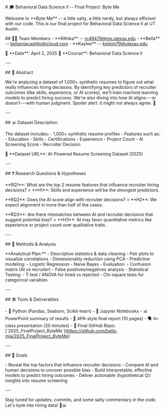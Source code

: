 \# 🎓 Behavioral Data Science II -- Final Project: Byte Me

Welcome to \*\*Byte Me\*\* -- a little salty, a little nerdy, but always
efficient with our code. This is our final project for Behavioral Data
Science II at UT Austin.

\## 👩‍💻 Team Members - \*\*Rithika\*\* -- rc49479@my.utexas.edu  -
\*\*Bella\*\* -- bellamiacastillo@icloud.com  - \*\*Kaylee\*\* --
kmkim79@utexas.edu

📅 \*\*Date\*\*: April 2, 2025 📍 \*\*Course\*\*: Behavioral Data
Science II

\-\--

\## 🧠 Abstract

We're analyzing a dataset of 1,000+ synthetic resumes to figure out what
really influences hiring decisions. By identifying key predictors of
recruiter outcomes (like skills, experience, or AI scores), we'll train
machine learning models to predict hiring success. We're also diving
into how AI aligns---or doesn't---with human judgment. Spoiler alert: it
might not always agree. 👀

\-\--

\## 📊 Dataset Description

The dataset includes: - 1,000+ synthetic resume profiles  - Features
such as:  - Education  - Skills  - Certifications  - Experience  -
Project Count  - AI Screening Score  - Recruiter Decision

📁 \*\*Dataset URL\*\*: AI-Powered Resume Screening Dataset (2025)

\-\--

\## ❓ Research Questions & Hypotheses

\*\*RQ1\*\*: What are the top 2 resume features that influence recruiter
hiring decisions? \> \*\*H1\*\*: Skills and experience will be the
strongest predictors.

\*\*RQ2\*\*: Does the AI score align with recruiter decisions? \>
\*\*H2\*\*: We expect alignment in more than half of the cases.

\*\*RQ3\*\*: Are there mismatches between AI and recruiter decisions
that suggest potential bias? \> \*\*H3\*\*: AI may favor quantitative
metrics like experience or project count over qualitative traits.

\-\--

\## 🧪 Methods & Analysis

\*\*Analytical Plan:\*\* - Descriptive statistics & data cleaning - Pair
plots to visualize correlations - Dimensionality reduction using PCA -
Predictive modeling:  - Logistic Regression  - Naive Bayes  -
Evaluation:  - Confusion matrix (AI vs recruiter)  - False
positives/negatives analysis - Statistical Testing:  - T-test / ANOVA
for hired vs rejected  - Chi-square tests for categorical variables

\-\--

\## 🛠️ Tools & Deliverables

\- 🐍 Python (Pandas, Seaborn, Scikit-learn) - 📓 Jupyter Notebooks - 📊
PowerPoint summary of results - 📄 APA-style final report (10 pages) -
🗣️ In-class presentation (20 minutes) - 💾 Final GitHub Repo:
\[\`2025_FinalProject_ByteMe\`\](https://github.com/bella-mia/2025_FinalProject_ByteMe)

\-\--

\## 🚀 Goals

\- Reveal the top factors that influence recruiter decisions  - Compare
AI and human decisions to uncover possible bias  - Build interpretable,
effective models to predict hiring outcomes  - Deliver actionable
(hypothetical 😉) insights into resume screening

\-\--

Stay tuned for updates, commits, and some salty commentary in the code.
Let\'s byte into hiring data! 💼📊
